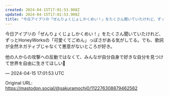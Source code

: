 ```yaml
---
created: 2024-04-15T17:01:53.908Z
updated: 2024-04-15T17:01:53.908Z
title: "今日アイプリの「ぜんりょくじょしかくめい！」をたくさん聞いていたけれど、ずっとH[...]"
---
```


<p>今日アイプリの「ぜんりょくじょしかくめい！」をたくさん聞いていたけれど、ずっとHoneyWorksの「可愛くてごめん」っぽさがある気がしてる。でも、歌詞が全然ネガティブじゃなくて悪意がないところが好き。</p><p>他の人からの攻撃への反動ではなくて、みんなが自分自身で好きな自分を見つけて世界を自由に生きてほしい🌟</p>

&mdash; 2024-04-15 17:01:53 UTC

Original URL: https://mastodon.social/@sakuramochi0/112276308879462562
